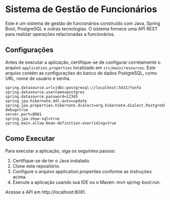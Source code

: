 # Sistema de Gestão de Funcionários

Este é um sistema de gestão de funcionários construído com Java, Spring Boot, PostgreSQL e outras tecnologias. O sistema fornece uma API REST para realizar operações relacionadas a funcionários.

## Configurações

Antes de executar a aplicação, certifique-se de configurar corretamente o arquivo `application.properties` localizado em `src/main/resources`. Este arquivo contém as configurações do banco de dados PostgreSQL, como URL, nome de usuário e senha.

```properties
spring.datasource.url=jdbc:postgresql://localhost:5432/funfa
spring.datasource.username=postgres
spring.datasource.password=12345
spring.jpa.hibernate.ddl-auto=update
spring.jpa.properties.hibernate.dialect=org.hibernate.dialect.PostgreSQLDialect
debug=true
server.port=8081
spring.jpa.show-sql=true
spring.main.allow-bean-definition-overriding=true
```
## Como Executar
Para executar a aplicação, siga os seguintes passos:
1. Certifique-se de ter o Java instalado.
2. Clone este repositório.
3. Configure o arquivo application.properties conforme as instruções acima.
4. Execute a aplicação usando sua IDE ou o Maven: mvn spring-boot:run.

Acesse a API em http://localhost:8081.
